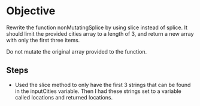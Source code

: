 # Objective
Rewrite the function nonMutatingSplice by using slice instead of splice. It should limit the provided cities array to a length of 3, and return a new array with only the first three items.

Do not mutate the original array provided to the function.

## Steps
- Used the slice method to only have the first 3 strings that can be found in the inputCities variable. Then I had these strings set to a variable called locations and returned locations.